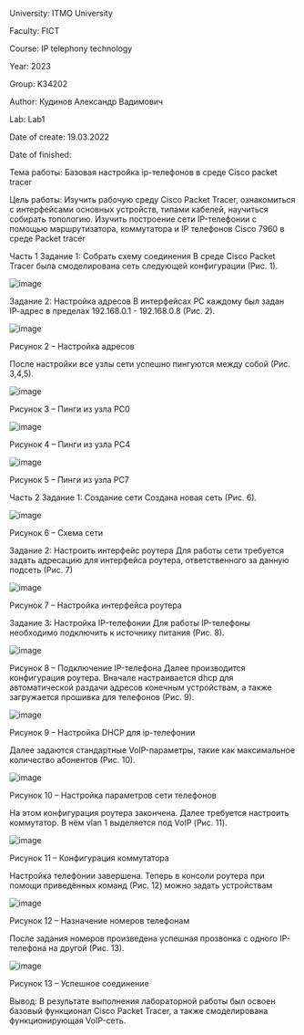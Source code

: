 University: ITMO University

Faculty: FICT

Course: IP telephony technology

Year: 2023

Group: K34202

Author: Кудинов Александр Вадимович

Lab: Lab1

Date of create: 19.03.2022

Date of finished:

Тема работы: Базовая настройка ip-телефонов в среде Сisco packet tracer

Цель работы: Изучить рабочую среду Cisco Packet Tracer, ознакомиться с интерфейсами основных устройств, типами кабелей, научиться собирать топологию. Изучить построение сети IP-телефонии с помощью маршрутизатора, коммутатора и IP телефонов Cisco 7960 в среде Packet tracer

Часть 1 Задание 1: Собрать схему соединения В среде Cisco Packet Tracer была смоделирована сеть следующей конфигурации (Рис. 1).

![image](https://user-images.githubusercontent.com/42407837/226175953-be8025fc-4095-411f-80a8-93744ac56b59.png)

Задание 2: Настройка адресов В интерфейсах PC каждому был задан IP-aдрес в пределах 192.168.0.1 - 192.168.0.8 (Рис. 2).

![image](https://user-images.githubusercontent.com/42407837/226175976-895a670d-d436-4a26-a864-9611a11543d5.png)

Рисунок 2 – Настройка адресов

После настройки все узлы сети успешно пингуются между собой (Рис. 3,4,5).

![image](https://user-images.githubusercontent.com/42407837/226175997-571f7e74-26e3-4af9-9390-5eb32e5e2a45.png)

Рисунок 3 – Пинги из узла PC0

![image](https://user-images.githubusercontent.com/42407837/226176018-cf422c7a-9c4e-4aff-9c5e-4b10b2039411.png)

Рисунок 4 – Пинги из узла PC4

![image](https://user-images.githubusercontent.com/42407837/226176036-78c412ce-b546-46ea-a8e6-f69f171ad374.png)

Рисунок 5 – Пинги из узла PC7

Часть 2 Задание 1: Создание сети Создана новая сеть (Рис. 6).

![image](https://user-images.githubusercontent.com/42407837/226176048-91708932-c564-4ac6-b919-e7ac6a83d087.png)

Рисунок 6 – Схема сети

Задание 2: Настроить интерфейс роутера Для работы сети требуется задать адресацию для интерфейса роутера, ответственного за данную подсеть (Рис. 7)

![image](https://user-images.githubusercontent.com/42407837/226176064-ac42353e-d475-4612-bcf0-c26af21dc11d.png)

Рисунок 7 – Настройка интерфейса роутера

Задание 3: Настройка IP-телефонии Для работы IP-телефоны необходимо подключить к источнику питания (Рис. 8). 

![image](https://user-images.githubusercontent.com/42407837/226176081-8bd02c02-f014-4e75-a5c5-aead6da2051e.png)

Рисунок 8 – Подключение IP-телефона
Далее производится конфигурация роутера. Вначале настраивается dhcp для автоматической раздачи адресов конечным устройствам, а также загружается прошивка для телефонов (Рис. 9).

![image](https://user-images.githubusercontent.com/42407837/226176102-d6328dda-3219-4f9d-a098-3b8a8365e4e3.png)

Рисунок 9 – Настройка DHCP для ip-телефонии

Далее задаются стандартные VoIP-параметры, такие как максимальное количество абонентов (Рис. 10).

![image](https://user-images.githubusercontent.com/42407837/226176117-a538c6b7-44c7-4eb0-b06d-d3a44a5e4854.png)

Рисунок 10 – Настройка параметров сети телефонов

На этом конфигурация роутера закончена. Далее требуется настроить коммутатор. В нём vlan 1 выделяется под VoIP (Рис. 11).

![image](https://user-images.githubusercontent.com/42407837/226176127-c292428e-5e14-484b-9087-05229d168e58.png)

Рисунок 11 – Конфигурация коммутатора

Настройка телефонии завершена. Теперь в консоли роутера при помощи приведённых команд (Рис. 12) можно задать устройствам

![image](https://user-images.githubusercontent.com/42407837/226176150-124682ab-b365-46f7-8b3d-42837229946c.png)

Рисунок 12 – Назначение номеров телефонам

После задания номеров произведена успешная прозвонка с одного IP-телефона на другой (Рис. 13).

![image](https://user-images.githubusercontent.com/42407837/226176161-3c0b0a63-07d2-4420-ac45-fcae9c7774d9.png)

Рисунок 13 – Успешное соединение

Вывод: В результате выполнения лабораторной работы был освоен базовый функционал Cisco Packet Tracer, а также смоделирована функционирующая VoIP-сеть.
